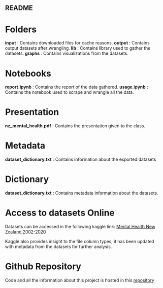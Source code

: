 ## README

# Folders

**input** : Contains downloaded files for cache reasons.
**output** : Contains output datasets after wrangling.
**lib** : Contains library used to gather the datasets.
**graphs** : Contains visualizations from the datasets.

# Notebooks

**report.ipynb** : Contains the report of the data gathered.
**usage.ipynb** : Contains the notebook used to scrape and wrangle all the data.

# Presentation

**nz_mental_health.pdf** : Contains the presentation given to the class.

# Metadata

**dataset_dictionary.txt** : Contains information about the exported datasets

# Dictionary

**dataset_dictionary.txt** : Contains metadata information about the datasets. 

# Access to datasets Online

Datasets can be accessed in the following kaggle link: [Mental Health New Zealand 2002-2020](https://www.kaggle.com/damiansastre/mental-health-new-zealand-20022020?select=clients_by_service.csv)

Kaggle also provides insight to the file column types, it has been updated with metadata from the datasets for further analysis.


# Github Repository

Code and all the information about this project is hosted in this [repository](https://github.com/tagercito/data201)
